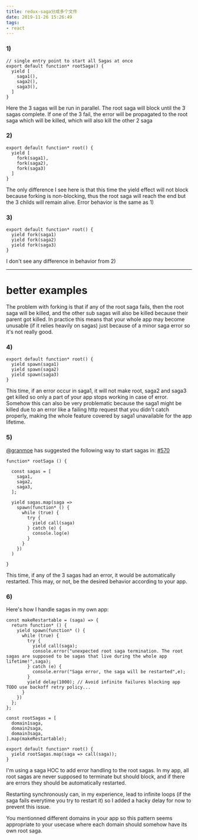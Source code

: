 ```yaml
---
title: redux-saga分成多个文件
date: 2019-11-26 15:26:49
tags:
- react
---
```


### 1)

```
// single entry point to start all Sagas at once
export default function* rootSaga() {
  yield [
    saga1(),
    saga2(),
    saga3(),
  ]
}
```

Here the 3 sagas will be run in parallel. The root saga will block until the 3 sagas complete. If one of the 3 fail, the error will be propagated to the root saga which will be killed, which will also kill the other 2 saga

### 2)

```
export default function* root() {
  yield [
    fork(saga1),
    fork(saga2),
    fork(saga3)
  ]
}
```

The only difference I see here is that this time the yield effect will not block because forking is non-blocking, thus the root saga will reach the end but the 3 childs will remain alive. Error behavior is the same as 1)

### 3)

```
export default function* root() {
  yield fork(saga1)
  yield fork(saga2)
  yield fork(saga3)
}
```

I don't see any difference in behavior from 2)

------

# better examples

The problem with forking is that if any of the root saga fails, then the root saga will be killed, and the other sub sagas will also be killed because their parent got killed. In practice this means that your whole app may become unusable (if it relies heavily on sagas) just because of a minor saga error so it's not really good.

### 4)

```
export default function* root() {
  yield spawn(saga1)
  yield spawn(saga2)
  yield spawn(saga3)
}
```

This time, if an error occur in saga1, it will not make root, saga2 and saga3 get killed so only a part of your app stops working in case of error. Somehow this can also be very problematic because the saga1 might be killed due to an error like a failing http request that you didn't catch properly, making the whole feature covered by saga1 unavailable for the app lifetime.

### 5)

[@granmoe](https://github.com/granmoe) has suggested the following way to start sagas in: [#570](https://github.com/redux-saga/redux-saga/issues/570)

```
function* rootSaga () {

  const sagas = [
    saga1,
    saga2,
    saga3,
  ]; 

  yield sagas.map(saga =>
    spawn(function* () {
      while (true) {
        try {
          yield call(saga)
        } catch (e) {
          console.log(e)
        }
      }
    })
  )

}
```

This time, if any of the 3 sagas had an error, it would be automatically restarted. This may, or not, be the desired behavior according to your app.

### 6)

Here's how I handle sagas in my own app:

```
const makeRestartable = (saga) => {
  return function* () {
    yield spawn(function* () {
      while (true) {
        try {
          yield call(saga);
          console.error("unexpected root saga termination. The root sagas are supposed to be sagas that live during the whole app lifetime!",saga);
        } catch (e) {
          console.error("Saga error, the saga will be restarted",e);
        }
        yield delay(1000); // Avoid infinite failures blocking app TODO use backoff retry policy...
      }
    })
  };
};

const rootSagas = [
  domain1saga,
  domain2saga,
  domain3saga,
].map(makeRestartable);

export default function* root() {
  yield rootSagas.map(saga => call(saga));
}
```

I'm using a saga HOC to add error handling to the root sagas. In my app, all root sagas are never supposed to terminate but should block, and if there are errors they should be automatically restarted.

Restarting synchronously can, in my experience, lead to infinite loops (if the saga fails everytime you try to restart it) so I added a hacky delay for now to prevent this issue.

You mentionned different domains in your app so this pattern seems appropriate to your usecase where each domain should somehow have its own root saga.